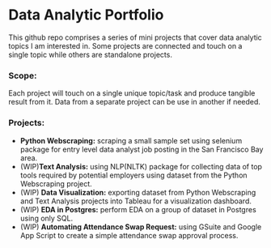 # Data Analytic Portfolio
This github repo comprises a series of mini projects that cover data analytic topics I am interested in. Some projects are connected and touch on a single topic while others are standalone projects. 

### Scope:
Each project will touch on a single unique topic/task and produce tangible result from it. Data from a separate project can be use in another if needed.  

### Projects:
* __Python Webscraping:__ scraping a small sample set using selenium package for entry level data analyst job posting in the San Francisco Bay area.
* (WIP)__Text Analysis:__  using NLP(NLTK) package for collecting data of top tools required by potential employers using dataset from the Python Webscraping project. 
* (WIP) __Data Visualization:__ exporting dataset from Python Webscraping and Text Analysis projects into Tableau for a visualization dashboard. 
* (WIP) __EDA in Postgres:__ perform EDA on a group of dataset in Postgres using only SQL.    
* (WIP) __Automating Attendance Swap Request:__ using GSuite and Google App Script to create a simple attendance swap approval process. 